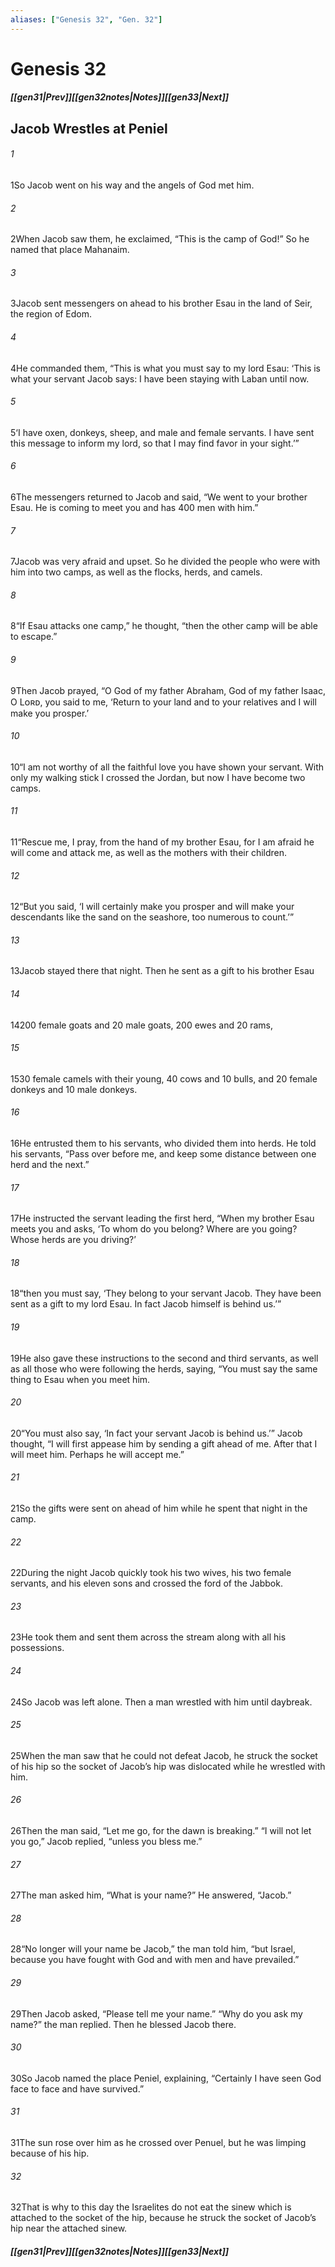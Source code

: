 ```yaml
---
aliases: ["Genesis 32", "Gen. 32"]
---
```

# Genesis 32
##### <span class=arrow-left></span>[[gen31|Prev]]<span class=navigation-separator></span>[[gen32notes|Notes]]<span class=navigation-separator></span>[[gen33|Next]]<span class=arrow-right></span>
## Jacob Wrestles at Peniel
###### 1
<span class=verse-first>1</span>So Jacob went on his way and the angels of God met him.
###### 2
<span class=verse-body>2</span>When Jacob saw them, he exclaimed, “This is the camp of God!” So he named that place Mahanaim.
<div class=paragraph-break></div>

###### 3
<span class=verse-first>3</span>Jacob sent messengers on ahead to his brother Esau in the land of Seir, the region of Edom.
###### 4
<span class=verse-body>4</span>He commanded them, “This is what you must say to my lord Esau: ‘This is what your servant Jacob says: I have been staying with Laban until now.
###### 5
<span class=verse-body>5</span>‘I have oxen, donkeys, sheep, and male and female servants. I have sent this message to inform my lord, so that I may find favor in your sight.’”
<div class=paragraph-break></div>

###### 6
<span class=verse-first>6</span>The messengers returned to Jacob and said, “We went to your brother Esau. He is coming to meet you and has 400 men with him.”
###### 7
<span class=verse-body>7</span>Jacob was very afraid and upset. So he divided the people who were with him into two camps, as well as the flocks, herds, and camels.
###### 8
<span class=verse-body>8</span>“If Esau attacks one camp,” he thought, “then the other camp will be able to escape.”
<div class=paragraph-break></div>

###### 9
<span class=verse-first>9</span>Then Jacob prayed, “O God of my father Abraham, God of my father Isaac, O Lᴏʀᴅ, you said to me, ‘Return to your land and to your relatives and I will make you prosper.’
###### 10
<span class=verse-body>10</span>“I am not worthy of all the faithful love you have shown your servant. With only my walking stick I crossed the Jordan, but now I have become two camps.
###### 11
<span class=verse-body>11</span>“Rescue me, I pray, from the hand of my brother Esau, for I am afraid he will come and attack me, as well as the mothers with their children.
###### 12
<span class=verse-body>12</span>“But you said, ‘I will certainly make you prosper and will make your descendants like the sand on the seashore, too numerous to count.’”
<div class=paragraph-break></div>

###### 13
<span class=verse-first>13</span>Jacob stayed there that night. Then he sent as a gift to his brother Esau
###### 14
<span class=verse-body>14</span>200 female goats and 20 male goats, 200 ewes and 20 rams,
###### 15
<span class=verse-body>15</span>30 female camels with their young, 40 cows and 10 bulls, and 20 female donkeys and 10 male donkeys.
###### 16
<span class=verse-body>16</span>He entrusted them to his servants, who divided them into herds. He told his servants, “Pass over before me, and keep some distance between one herd and the next.”
###### 17
<span class=verse-body>17</span>He instructed the servant leading the first herd, “When my brother Esau meets you and asks, ‘To whom do you belong? Where are you going? Whose herds are you driving?’
###### 18
<span class=verse-body>18</span>“then you must say, ‘They belong to your servant Jacob. They have been sent as a gift to my lord Esau. In fact Jacob himself is behind us.’”
###### 19
<span class=verse-body>19</span>He also gave these instructions to the second and third servants, as well as all those who were following the herds, saying, “You must say the same thing to Esau when you meet him.
###### 20
<span class=verse-body>20</span>“You must also say, ‘In fact your servant Jacob is behind us.’” Jacob thought, “I will first appease him by sending a gift ahead of me. After that I will meet him. Perhaps he will accept me.”
###### 21
<span class=verse-body>21</span>So the gifts were sent on ahead of him while he spent that night in the camp.
<div class=paragraph-break></div>

###### 22
<span class=verse-first>22</span>During the night Jacob quickly took his two wives, his two female servants, and his eleven sons and crossed the ford of the Jabbok.
###### 23
<span class=verse-body>23</span>He took them and sent them across the stream along with all his possessions.
###### 24
<span class=verse-body>24</span>So Jacob was left alone. Then a man wrestled with him until daybreak.
###### 25
<span class=verse-body>25</span>When the man saw that he could not defeat Jacob, he struck the socket of his hip so the socket of Jacob’s hip was dislocated while he wrestled with him.
###### 26
<span class=verse-body>26</span>Then the man said, “Let me go, for the dawn is breaking.” “I will not let you go,” Jacob replied, “unless you bless me.”
###### 27
<span class=verse-body>27</span>The man asked him, “What is your name?” He answered, “Jacob.”
###### 28
<span class=verse-body>28</span>“No longer will your name be Jacob,” the man told him, “but Israel, because you have fought with God and with men and have prevailed.”
###### 29
<span class=verse-body>29</span>Then Jacob asked, “Please tell me your name.” “Why do you ask my name?” the man replied. Then he blessed Jacob there.
###### 30
<span class=verse-body>30</span>So Jacob named the place Peniel, explaining, “Certainly I have seen God face to face and have survived.”
###### 31
<span class=verse-body>31</span>The sun rose over him as he crossed over Penuel, but he was limping because of his hip.
###### 32
<span class=verse-body>32</span>That is why to this day the Israelites do not eat the sinew which is attached to the socket of the hip, because he struck the socket of Jacob’s hip near the attached sinew.
##### <span class=arrow-left></span>[[gen31|Prev]]<span class=navigation-separator></span>[[gen32notes|Notes]]<span class=navigation-separator></span>[[gen33|Next]]<span class=arrow-right></span>
